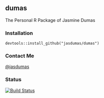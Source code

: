 ## dumas

The Personal R Package of Jasmine Dumas

### Installation

`devtools::install_github("jasdumas/dumas")`

### Contact Me

[@jasdumas](https://twitter.com/jasdumas)

### Status
[![Build Status](https://travis-ci.org/jasdumas/dumas.svg?branch=master)](https://travis-ci.org/jasdumas/dumas)
